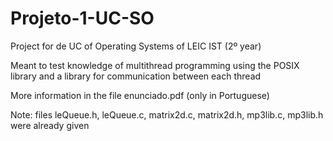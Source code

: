 # Projeto-1-UC-SO

Project for de UC of Operating Systems of LEIC IST (2º year)

Meant to test knowledge of multithread programming using the POSIX library and a library for communication between each thread

More information in the file enunciado.pdf (only in Portuguese)

Note: files leQueue.h, leQueue.c, matrix2d.c, matrix2d.h, mp3lib.c, mp3lib.h were already given
